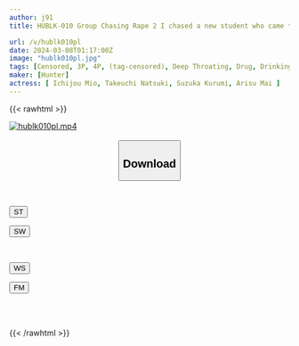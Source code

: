 ```yaml
---
author: j91
title: HUBLK-010 Group Chasing Rape 2 I chased a new student who came to the club's house for drinks, chased him around the house, raped him a lot, welcomed him, and fucked him.

url: /v/hublk010pl
date: 2024-03-08T01:17:00Z
image: "hublk010pl.jpg"
tags: [Censored, 3P, 4P, (tag-censored), Deep Throating, Drug, Drinking Party	]
maker: [Hunter]
actress: [ Ichijou Mio, Takeuchi Natsuki, Suzuka Kurumi, Arisu Mai ]
---
```



{{< rawhtml >}}

<div class="video" data-videoid="xO22RoZwQ6tk3Vz">
    <a href="javascript:;">
        <img src="/v/hublk010pl/hublk010pl.jpg" width="WIDTH" height="HEIGHT" alt="hublk010pl.mp4" loading="lazy">
    </a>
</div>

<script type="text/javascript" src="https://j91.asia/asset/on-demand-st.js"></script>

<br>
  <link rel="stylesheet" href="https://j91.asia/asset/bs5.css">
  
  <center>
  <button class="btn btn-primary" type="button" data-bs-toggle="collapse" data-bs-target=".multi-collapse" aria-expanded="false" aria-controls="multiCollapseExample1 multiCollapseExample2"><h2>Download</h2></button></center>
</p>
<div class="row">
  <div class="col">
    <div class="collapse multi-collapse" id="multiCollapseExample1">
      <div class="card card-body">
	      	      <br>
<div class="buttons">  
<p><a href="https://streamtape.to/v/xO22RoZwQ6tk3Vz" target="_blank"><button class="btn-hover color-3"><i class="fa fa-download"></i> ST</button></a></p>
<p><a href="https://cdnwish.com/krxnwe4m4qaw" target="_blank"><button class="btn-hover color-2"><i class="fa fa-download"></i> SW</button></a></p></div>
    </div>
  </div>
</div>
  <div class="col">
    <div class="collapse multi-collapse" id="multiCollapseExample2">
      <div class="card card-body">
	      <br>
<div class="buttons">
<p><a href="https://wolfstream.tv/qs0vzsxtvk6c"><button class="btn-hover color-9"><i class="fa fa-download"></i> WS</button></a></p>
<p><a href="https://filemoon.sx/d/8xmhzw8ijhnb"><button class="btn-hover color-8"><i class="fa fa-download"></i> FM</button></a></p></div>
<br><br>
      </div>
    </div>
  </div>
</div>

{{< /rawhtml >}}